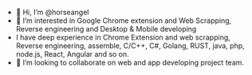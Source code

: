 - 👋 Hi, I’m @horseangel
- 👀 I’m interested in Google Chrome extension and Web Scrapping, Reverse engineering and Desktop & Mobile developing
- I have deep experience in Chrome Extension and web scrapping, Reverse engineering, assemble, C/C++, C#, Golang, RUST, java, php, node.js, React, Angular and so on.
- 💞️ I’m looking to collaborate on web and app developing project team.

<!---
horseangel/horseangel is a ✨ special ✨ repository because its `README.md` (this file) appears on your GitHub profile.
You can click the Preview link to take a look at your changes.
--->
